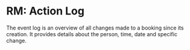 # RM: Action Log

The event log is an overview of all changes made to a booking since its creation. It provides details about the person, time, date and specific change.

